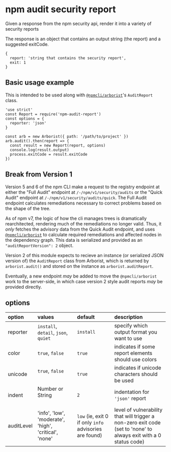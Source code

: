 # npm audit security report

Given a response from the npm security api, render it into a variety of security reports

The response is an object that contains an output string (the report) and a suggested exitCode.

```
{
  report: 'string that contains the security report',
  exit: 1
}
```

## Basic usage example

This is intended to be used along with
[`@npmcli/arborist`](http://npm.im/@npmcli/arborist)'s `AuditReport` class.

```
'use strict'
const Report = require('npm-audit-report')
const options = {
  reporter: 'json'
}

const arb = new Arborist({ path: '/path/to/project' })
arb.audit().then(report => {
  const result = new Report(report, options)
  console.log(result.output)
  process.exitCode = result.exitCode
})
```

## Break from Version 1

Version 5 and 6 of the npm CLI make a request to the registry endpoint at either the "Full Audit" endpoint
at `/-/npm/v1/security/audits` or the "Quick Audit" endpoint at `/-/npm/v1/security/audits/quick`. The Full Audit
endpoint calculates remediations necessary to correct problems based on the shape of the tree.

As of npm v7, the logic of how the cli manages trees is dramatically rearchitected, rendering much of the remediations
no longer valid. Thus, it _only_ fetches the advisory data from the Quick Audit endpoint, and
uses [`@npmcli/arborist`](http://npm.im/@npmcli/arborist) to calculate required remediations and affected nodes in the
dependency graph. This data is serialized and provided as an `"auditReportVersion": 2` object.

Version 2 of this module expects to recieve an instance (or serialized JSON version of) the `AuditReport` class from
Arborist, which is returned by
`arborist.audit()` and stored on the instance as `arborist.auditReport`.

Eventually, a new endpoint _may_ be added to move the `@npmcli/arborist` work to the server-side, in which case version
2 style audit reports _may_ be provided directly.

## options

| option   | values                               | default   | description |
| :---     | :---                                 | :---      |:--- |
| reporter | `install`, `detail`, `json`, `quiet` | `install` | specify which output format you want to use |
| color    | `true`, `false`                      | `true`    | indicates if some report elements should use colors |
| unicode  | `true`, `false`                     | `true`    | indicates if unicode characters should be used|
| indent   | Number or String                   | `2`       | indentation for `'json'` report|
| auditLevel | 'info', 'low', 'moderate', 'high', 'critical', 'none' | `low` (ie, exit 0 if only `info` advisories are found) | level of vulnerability that will trigger a non-zero exit code (set to 'none' to always exit with a 0 status code) |
